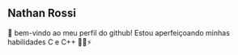 ## Nathan Rossi
👋 bem-vindo ao meu perfil do github! Estou aperfeiçoando minhas habilidades C e C++ 🧑‍💻⚡

<!--
**N4than-Rossi/N4than-Rossi** is a ✨ _special_ ✨ repository because its `README.md` (this file) appears on your GitHub profile.

Here are some ideas to get you started:

- 🔭 I’m currently working on ...
- 🌱 I’m currently learning ...
- 👯 I’m looking to collaborate on ...
- 🤔 I’m looking for help with ...
- 💬 Ask me about ...
- 📫 How to reach me: ...
- 😄 Pronouns: ...
- ⚡ Fun fact: ...
-->
